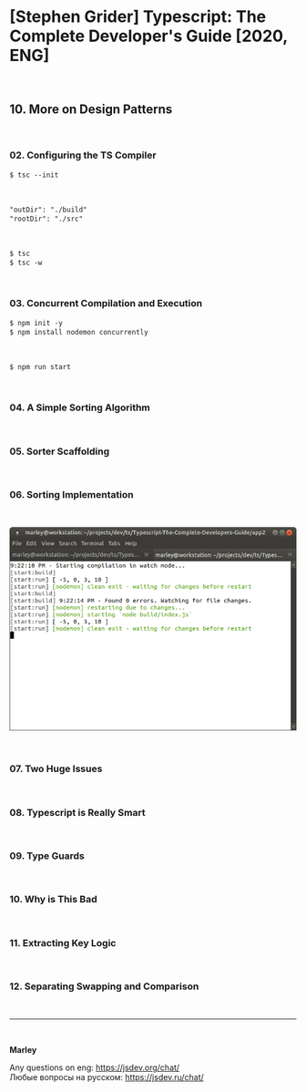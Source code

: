 # [Stephen Grider] Typescript: The Complete Developer's Guide [2020, ENG]

<br/>

## 10. More on Design Patterns

<br/>

### 02. Configuring the TS Compiler

    $ tsc --init

<br/>

```
"outDir": "./build"
"rootDir": "./src"
```

<br/>

    $ tsc
    $ tsc -w

<br/>

### 03. Concurrent Compilation and Execution

    $ npm init -y
    $ npm install nodemon concurrently

<br/>

    $ npm run start

<br/>

### 04. A Simple Sorting Algorithm

<br/>

### 05. Sorter Scaffolding

<br/>

### 06. Sorting Implementation

<br/>

![Application](/img/pic-02-01.png?raw=true)

<br/>

### 07. Two Huge Issues

<br/>

### 08. Typescript is Really Smart

<br/>

### 09. Type Guards

<br/>

### 10. Why is This Bad

<br/>

### 11. Extracting Key Logic

<br/>

### 12. Separating Swapping and Comparison

<br/>

---

<br/>

**Marley**

Any questions on eng: https://jsdev.org/chat/  
Любые вопросы на русском: https://jsdev.ru/chat/
